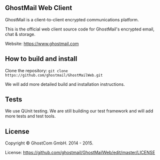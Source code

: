 ## GhostMail Web Client

GhostMail is a client-to-client encrypted communications platform. 

This is the official web client source code for GhostMail's encrypted email, chat & storage.

Website: https://www.ghostmail.com

## How to build and install

Clone the repository: `git clone https://github.com/ghostmail/GhostMailWeb.git`

We will add more detailed build and installation instructions.

## Tests
We use QUnit testing. We are still building our test framework and will add more tests and test tools.

## License

Copyright © GhostCom GmbH. 2014 - 2015.

License: https://github.com/ghostmail/GhostMailWeb/edit/master/LICENSE
